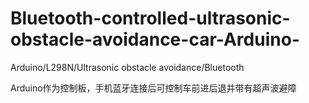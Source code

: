 # Bluetooth-controlled-ultrasonic-obstacle-avoidance-car-Arduino-
Arduino/L298N/Ultrasonic obstacle avoidance/Bluetooth

Arduino作为控制板，手机蓝牙连接后可控制车前进后退并带有超声波避障
